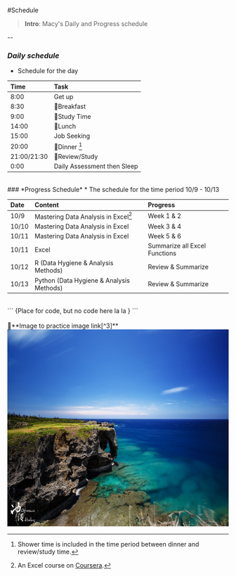 #Schedule
> **Intro**: Macy's Daily and Progress schedule

--

### *Daily schedule*
* Schedule for the day

|Time |Task |
|:-----|:-----|
|8:00|Get up|
|8:30|&#x1F34E;Breakfast|
|9:00|&#x1F4D8;Study Time|
|14:00|&#x1F34E;Lunch|
|15:00|Job Seeking|
|20:00|&#x1F34E;Dinner [^1] |
|21:00/21:30|&#x1F4D8;Review/Study|
|0:00|Daily Assessment then Sleep|    

<br/>
### *Progress Schedule*
* The schedule for the time period 10/9 - 10/13

|Date |Content|Progress|
|:-----|:-----|:-----|
|10/9|Mastering Data Analysis in Excel[^2]|Week 1 & 2|
|10/10|Mastering Data Analysis in Excel|Week 3 & 4|
|10/11|Mastering Data Analysis in Excel|Week 5 & 6|
|10/11|Excel|Summarize all Excel Functions|
|10/12|R (Data Hygiene & Analysis Methods)|Review & Summarize|
|10/13|Python (Data Hygiene & Analysis Methods)|Review & Summarize|

<br/>
```
{Place for code, but no code here la la }
```

<br/>
<br/>
&#x1F49B;**Image to practice image link[^3]**

<img style="-webkit-user-select: none; cursor: zoom-in;" src="https://raw.githubusercontent.com/macybao/dashen/master/Schedule/okinawa.jpg" width="672" height="448">



[^1]: Shower time is included in the time period between dinner and review/study time.
[^2]: An Excel course on [Coursera](https://www.coursera.org).
[^3]: Place on image: Japan - Okinawa
 